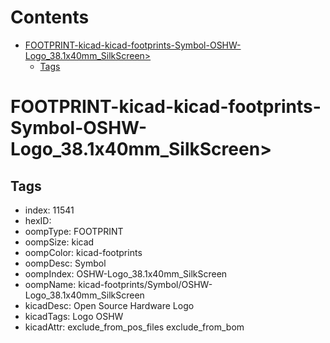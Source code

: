 



Contents
========

* [FOOTPRINT-kicad-kicad-footprints-Symbol-OSHW-Logo_38.1x40mm_SilkScreen>](#footprint-kicad-kicad-footprints-symbol-oshw-logo_381x40mm_silkscreen)
	* [Tags](#tags)

# FOOTPRINT-kicad-kicad-footprints-Symbol-OSHW-Logo_38.1x40mm_SilkScreen>

## Tags

- index: 11541
- hexID: 
- oompType: FOOTPRINT
- oompSize: kicad
- oompColor: kicad-footprints
- oompDesc: Symbol
- oompIndex: OSHW-Logo_38.1x40mm_SilkScreen
- oompName: kicad-footprints/Symbol/OSHW-Logo_38.1x40mm_SilkScreen
- kicadDesc: Open Source Hardware Logo
- kicadTags: Logo OSHW
- kicadAttr: exclude_from_pos_files exclude_from_bom
